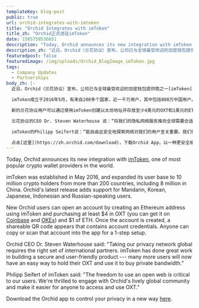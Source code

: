 ```yaml
---
templateKey: blog-post
public: true
url: orchid-integrates-with-imtoken
title: "Orchid Integrates with imToken"
title_zh: "Orchid正式进驻imToken"
date: 1585759536651
description: "Today, Orchid announces its new integration with imToken, one of most popular crypto wallet providers in the world."
description_zh: "近日，Orchid（兰花协议）宣布，公司已与全球最受欢迎的加密钱包提供商之一imToken完成技术整合，其平台现已正式支持兰花协议代币OXT。"
featuredpost: false
featuredimage: /img/uploads/Orchid_BlogImage_imToken.jpg
tags:
  - Company Updates
  - Partnerships
body_zh: |-
  近日，Orchid（兰花协议）宣布，公司已与全球最受欢迎的加密钱包提供商之一[imToken](http://token.im)完成技术整合，其平台现已正式支持兰花协议代币OXT。

  imToken成立于2016年5月，有来自200多个国家，近一千万用户，其中包括800万中国用户。为帮助全球客户更方便地使用兰花协议的服务，其团队在最新发布的产品中增加了普通话、韩语、日语、印度尼西亚语和俄语多个版本。

  新的兰花协议用户可以通过使用imToken创建以太坊地址并存放至少4美元的OXT和1美元的ETH来开户（您可以在[Coinbase](https://www.coinbase.com/price/orchid)和[OKEx](https://www.okex.com/)上购买代币）。创建帐户后，您将会看到一个显示账户余额的可共享二维码。任何人都可以将该帐户复制或扫描二维码到其Orchid App中进行下一步设置。

  兰花协议的CEO Dr. Steven Waterhouse 说：“将我们的隐私网络服务推向全球需要合适的国际合作伙伴。imToken在构建安全私密且界面友好的产品方面做了大量工作 — 现在兰花的用户有了一个更便捷的方式来持有OXT并使用它购买带宽。”

  imToken的Philipp Seifert说：“能自由且安全地探索网络对我们的用户至关重要。我们很高兴能与兰花协议合作，让大家都能更方便地使用OXT。”

  点击[这里](https://zh.orchid.com/download)，下载Orchid App，以一种更安全私密的方式探索世界。
---
```

Today, Orchid announces its new integration with [imToken](http://token.im), one of most popular crypto wallet providers in the world.

imToken was established in May 2016, and expanded its user base to 10 million crypto holders from more than 200 countries, including 8 million in China. Orchid's latest release adds support for Mandarin, Korean, Japanese, Indonesian and Russian-speaking users.

New Orchid users can open an account by creating an Ethereum address using imToken and purchasing at least $4 in OXT (you can get it on [Coinbase](https://www.coinbase.com/price/orchid) and [OKEx](https://www.okex.com/)) and $1 of ETH. Once the account is created, a shareable QR code appears that contains account credentials. Anyone can copy or scan that account into the app for a 1-step setup.

Orchid CEO Dr. Steven Waterhouse said: "Taking our privacy network global requires the right set of international partners. imToken has done great work in building a secure and user-friendly product --- many more users will now have an easy way to hold their OXT and use it to buy private bandwidth."

Philipp Seifert of imToken said: "The freedom to use an open web is critical to our users. We're thrilled to engage with Orchid's lively global community and make it easier for anyone to access and use OXT."

Download the Orchid app to control your privacy in a new way [here](https://www.orchid.com/download).